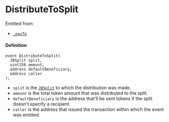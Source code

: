 # DistributeToSplit

Emitted from:

* [`_payTo`](/dev/api/v2/contracts/or-utilities/jbetherc20splitspayer/write/-_payto.md)

#### Definition

```
event DistributeToSplit(
  JBSplit split,
  uint256 amount,
  address defaultBeneficiary,
  address caller
);
```

* `split` is the [`JBSplit`](/dev/api/v2/data-structures/jbsplit.md) to which the distribution was made.
* `amount` is the total token amount that was distributed to the split.
* `defaultBeneficiary` is the address that'll be sent tokens if the split doesn't specify a recipient.
* `caller` is the address that issued the transaction within which the event was emitted.
